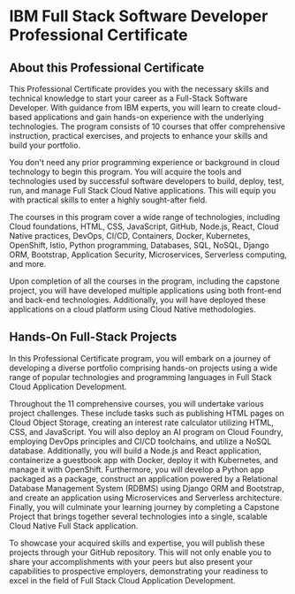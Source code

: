 # IBM Full Stack Software Developer Professional Certificate
## About this Professional Certificate

This Professional Certificate provides you with the necessary skills and technical knowledge to start your career as a Full-Stack Software Developer. With guidance from IBM experts, you will learn to create cloud-based applications and gain hands-on experience with the underlying technologies. The program consists of 10 courses that offer comprehensive instruction, practical exercises, and projects to enhance your skills and build your portfolio.

You don't need any prior programming experience or background in cloud technology to begin this program. You will acquire the tools and technologies used by successful software developers to build, deploy, test, run, and manage Full Stack Cloud Native applications. This will equip you with practical skills to enter a highly sought-after field.

The courses in this program cover a wide range of technologies, including Cloud foundations, HTML, CSS, JavaScript, GitHub, Node.js, React, Cloud Native practices, DevOps, CI/CD, Containers, Docker, Kubernetes, OpenShift, Istio, Python programming, Databases, SQL, NoSQL, Django ORM, Bootstrap, Application Security, Microservices, Serverless computing, and more.

Upon completion of all the courses in the program, including the capstone project, you will have developed multiple applications using both front-end and back-end technologies. Additionally, you will have deployed these applications on a cloud platform using Cloud Native methodologies.

## Hands-On Full-Stack Projects

In this Professional Certificate program, you will embark on a journey of developing a diverse portfolio comprising hands-on projects using a wide range of popular technologies and programming languages in Full Stack Cloud Application Development.

Throughout the 11 comprehensive courses, you will undertake various project challenges. These include tasks such as publishing HTML pages on Cloud Object Storage, creating an interest rate calculator utilizing HTML, CSS, and JavaScript. You will also deploy an AI program on Cloud Foundry, employing DevOps principles and CI/CD toolchains, and utilize a NoSQL database. Additionally, you will build a Node.js and React application, containerize a guestbook app with Docker, deploy it with Kubernetes, and manage it with OpenShift. Furthermore, you will develop a Python app packaged as a package, construct an application powered by a Relational Database Management System (RDBMS) using Django ORM and Bootstrap, and create an application using Microservices and Serverless architecture. Finally, you will culminate your learning journey by completing a Capstone Project that brings together several technologies into a single, scalable Cloud Native Full Stack application.

To showcase your acquired skills and expertise, you will publish these projects through your GitHub repository. This will not only enable you to share your accomplishments with your peers but also present your capabilities to prospective employers, demonstrating your readiness to excel in the field of Full Stack Cloud Application Development.
